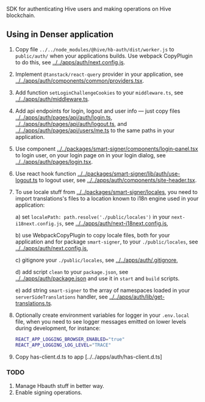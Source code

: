SDK for authenticating Hive users and making operations on Hive
blockchain.

## Using in Denser application

1. Copy file `../../node_modules/@hive/hb-auth/dist/worker.js` to
   `public/auth/` when your applications builds. Use webpack CopyPlugin
   to do this, see
   [../../apps/auth/next.config.js](../../apps/auth/next.config.js).
2. Implement `@tanstack/react-query` provider in your application, see
   [../../apps/auth/components/common/providers.tsx](../../apps/auth/components/common/providers.tsx).
3. Add function `setLoginChallengeCookies` to your `middleware.ts`, see
   [../../apps/auth/middleware.ts](../../apps/auth/middleware.ts).
4. Add api endpoints for login, logout and user info — just copy files
   [../../apps/auth/pages/api/auth/login.ts](../../apps/auth/pages/api/auth/login.ts),
   [../../apps/auth/pages/api/auth/logout.ts](../../apps/auth/pages/api/auth/logout.ts),
   and
   [../../apps/auth/pages/api/users/me.ts](../../apps/auth/pages/api/users/me.ts)
   to the same paths in your application.
5. Use component
   [../../packages/smart-signer/components/login-panel.tsx](../../packages/smart-signer/components/login-panel.tsx)
   to login user, on your login page on in your login dialog, see
   [../../apps/auth/pages/login.tsx](../../apps/auth/pages/login.tsx).
6. Use react hook function
   [../../packages/smart-signer/lib/auth/use-logout.ts](../../packages/smart-signer/lib/auth/use-logout.ts)
   to logout user, see
   [../../apps/auth/components/site-header.tsx](../../apps/auth/components/site-header.tsx).
7. To use locale stuff from
   [../../packages/smart-signer/locales](../../packages/smart-signer/locales),
   you need to import translations's files to a location known to i18n
   engine used in your application:

    a) set `localePath: path.resolve('./public/locales')` in your
    `next-i18next.config.js`, see
    [../../apps/auth/next-i18next.config.js](../../apps/auth/next-i18next.config.js]),

    b) use WebpackCopyPlugin to copy locale files, both for your
    application and for package `smart-signer`, to your `./public/locales`,
    see
    [../../apps/auth/next.config.js](../../apps/auth/next.config.js),

    c) gitignore your `./public/locales`, see
    [../../apps/auth/.gitignore](../../apps/auth/.gitignore),

    d) add script `clean` to your `package.json`, see
    [../../apps/auth/package.json](../../apps/auth/package.json) and use
    it in `start` and `build` scripts.

    e) add string `smart-signer` to the array of namespaces loaded in
    your `serverSideTranslations` handler, see
    [../../apps/auth/lib/get-translations.ts](../../apps/auth/lib/get-translations.ts).

8. Optionally create environment variables for logger in your
   `.env.local` file, when you need to see logger messages emitted on
   lower levels during development, for instance:
   ```bash
   REACT_APP_LOGGING_BROWSER_ENABLED="true"
   REACT_APP_LOGGING_LOG_LEVEL="TRACE"
   ```
9. Copy has-client.d.ts to app [../../apps/auth/has-client.d.ts]



### TODO

1. Manage Hbauth stuff in better way.
2. Enable signing operations.
